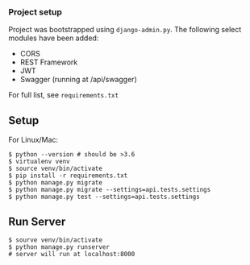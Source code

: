 ### Project setup
Project was bootstrapped using `django-admin.py`. The following select modules
have been added:

* CORS
* REST Framework
* JWT
* Swagger (running at /api/swagger)

For full list, see  `requirements.txt`

## Setup
For Linux/Mac:
```shell script
$ python --version # should be >3.6
$ virtualenv venv
$ source venv/bin/activate
$ pip install -r requirements.txt
$ python manage.py migrate
$ python manage.py migrate --settings=api.tests.settings
$ python manage.py test --settings=api.tests.settings
```

## Run Server
```shell script
$ sourve venv/bin/activate
$ python manage.py runserver
# server will run at localhost:8000
```
